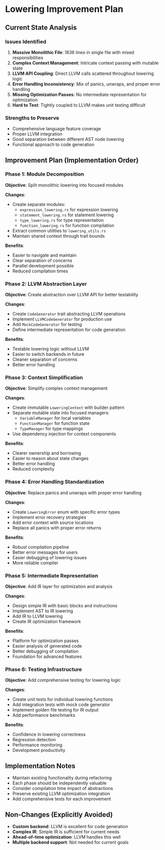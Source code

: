 # Lowering Improvement Plan

## Current State Analysis

### Issues Identified
1. **Massive Monolithic File**: 1836 lines in single file with mixed responsibilities
2. **Complex Context Management**: Intricate context passing with mutable state
3. **LLVM API Coupling**: Direct LLVM calls scattered throughout lowering logic
4. **Error Handling Inconsistency**: Mix of panics, unwraps, and proper error handling
5. **Missing Optimization Passes**: No intermediate representation for optimization
6. **Hard to Test**: Tightly coupled to LLVM makes unit testing difficult

### Strengths to Preserve
- Comprehensive language feature coverage
- Proper LLVM integration
- Good separation between different AST node lowering
- Functional approach to code generation

## Improvement Plan (Implementation Order)

### Phase 1: Module Decomposition
**Objective**: Split monolithic lowering into focused modules

**Changes**:
- Create separate modules:
  - `expression_lowering.rs` for expression lowering
  - `statement_lowering.rs` for statement lowering
  - `type_lowering.rs` for type representation
  - `function_lowering.rs` for function compilation
- Extract common utilities to `lowering_utils.rs`
- Maintain shared context through trait bounds

**Benefits**:
- Easier to navigate and maintain
- Clear separation of concerns
- Parallel development possible
- Reduced compilation times

### Phase 2: LLVM Abstraction Layer
**Objective**: Create abstraction over LLVM API for better testability

**Changes**:
- Create `CodeGenerator` trait abstracting LLVM operations
- Implement `LLVMCodeGenerator` for production use
- Add `MockCodeGenerator` for testing
- Define intermediate representation for code generation

**Benefits**:
- Testable lowering logic without LLVM
- Easier to switch backends in future
- Cleaner separation of concerns
- Better error handling

### Phase 3: Context Simplification
**Objective**: Simplify complex context management

**Changes**:
- Create immutable `LoweringContext` with builder pattern
- Separate mutable state into focused managers:
  - `VariableManager` for local variables
  - `FunctionManager` for function state
  - `TypeManager` for type mappings
- Use dependency injection for context components

**Benefits**:
- Clearer ownership and borrowing
- Easier to reason about state changes
- Better error handling
- Reduced complexity

### Phase 4: Error Handling Standardization
**Objective**: Replace panics and unwraps with proper error handling

**Changes**:
- Create `LoweringError` enum with specific error types
- Implement error recovery strategies
- Add error context with source locations
- Replace all panics with proper error returns

**Benefits**:
- Robust compilation pipeline
- Better error messages for users
- Easier debugging of lowering issues
- More reliable compiler

### Phase 5: Intermediate Representation
**Objective**: Add IR layer for optimization and analysis

**Changes**:
- Design simple IR with basic blocks and instructions
- Implement AST to IR lowering
- Add IR to LLVM lowering
- Create IR optimization framework

**Benefits**:
- Platform for optimization passes
- Easier analysis of generated code
- Better debugging of compilation
- Foundation for advanced features

### Phase 6: Testing Infrastructure
**Objective**: Add comprehensive testing for lowering logic

**Changes**:
- Create unit tests for individual lowering functions
- Add integration tests with mock code generator
- Implement golden file testing for IR output
- Add performance benchmarks

**Benefits**:
- Confidence in lowering correctness
- Regression detection
- Performance monitoring
- Development productivity

## Implementation Notes

- Maintain existing functionality during refactoring
- Each phase should be independently valuable
- Consider compilation time impact of abstractions
- Preserve existing LLVM optimization integration
- Add comprehensive tests for each improvement

## Non-Changes (Explicitly Avoided)

- **Custom backend**: LLVM is excellent for code generation
- **Complex IR**: Simple IR is sufficient for current needs
- **Ahead-of-time optimization**: LLVM handles this well
- **Multiple backend support**: Not needed for current goals 